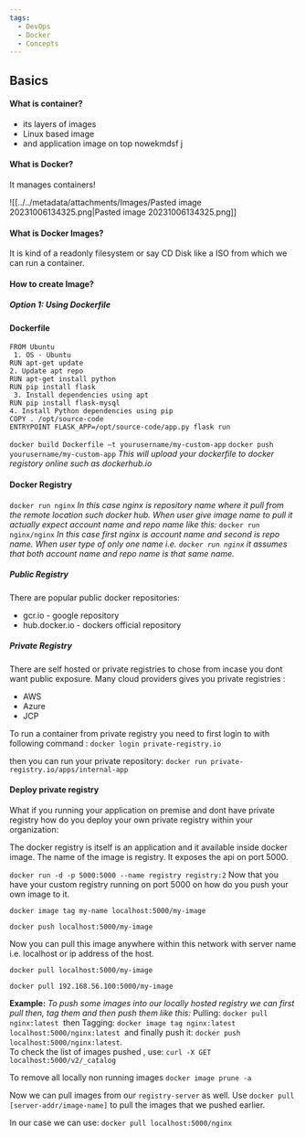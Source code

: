 ```yaml
---
tags:
  - DevOps
  - Docker
  - Concepts
---
```


## Basics
#### What is container?
- its layers of images
- Linux based image
- and application image on top
nowekmdsf j
#### What is Docker?
It manages containers!

![[../../metadata/attachments/Images/Pasted image 20231006134325.png|Pasted image 20231006134325.png]]
#### What is Docker Images?
It is kind of a readonly filesystem or say CD Disk like a ISO from which we can run a container.
#### How to create Image?

##### Option 1: Using Dockerfile

#### Dockerfile
```
FROM Ubuntu
 1. OS - Ubuntu
RUN apt-get update
2. Update apt repo
RUN apt-get install python
RUN pip install flask
 3. Install dependencies using apt
RUN pip install flask-mysql
4. Install Python dependencies using pip
COPY . /opt/source-code
ENTRYPOINT FLASK_APP=/opt/source-code/app.py flask run
``` 

`docker build Dockerfile –t yourusername/my-custom-app`
`docker push yourusername/my-custom-app` 
_This will upload your dockerfile to docker registory online such as dockerhub.io_

#### Docker Registry

`docker run nginx`
_In this case nginx is repository name where it pull from the remote location such docker hub.
When user give image name to pull it actually expect account name and repo name like this:_
`docker run nginx/nginx`
_In this case first nginx is account name and second is repo name. When user type of only one name i.e. `docker run nginx` it assumes that both account name and repo name is that same name._
##### Public Registry
There are popular public docker repositories:
- gcr.io - google repository
- hub.docker.io - dockers official repository  
##### Private Registry
There are self hosted or private registries to chose from incase you dont want public exposure. Many cloud providers gives you private registries :
- AWS
- Azure
- JCP

To run a container from private registry you need to first login to with following command :
`docker login private-registry.io`

then you can run your private repository:
`docker run private-registry.io/apps/internal-app`

#### Deploy private registry
What if you running your application on premise and dont have private registry how do you deploy your own private registry within your organization:

The docker registry is itself is an application and it available inside docker image. The name of the image is registry. It exposes the api on port 5000.

`docker run -d -p 5000:5000 --name registry registry:2`
Now that you have your custom registry running on port 5000 on  how do you push your own image to it.

`docker image tag my-name localhost:5000/my-image`

`docker push localhost:5000/my-image`

Now you can pull this image anywhere within this network with server name i.e. localhost or ip address of the host.

`docker pull localhost:5000/my-image`

`docker pull 192.168.56.100:5000/my-image`

**Example:**
_To push some images into our locally hosted registry we can first pull then, tag them and then push them like this:_
Pulling:
`docker pull nginx:latest` 
then Tagging:
`docker image tag nginx:latest localhost:5000/nginx:latest` 
and finally push it: 
`docker push localhost:5000/nginx:latest`.  
To check the list of images pushed , use: `curl -X GET localhost:5000/v2/_catalog`

To remove all locally non running images
`docker image prune -a`

Now we can pull images from our `registry-server` as well. Use `docker pull [server-addr/image-name]` to pull the images that we pushed earlier.

In our case we can use: `docker pull localhost:5000/nginx`
